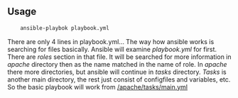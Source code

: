 <h2>Usage</h2>

```bash
    ansible-playbok playbook.yml
```

There are only 4 lines in playbook.yml...
The way how ansible works is searching for files basically. Ansible will examine *playbook.yml* for first. There are *roles* section in that file. It will be searched for more information in *apache* directory then as the name matched in the name of role. In *apache* there more directories, but ansible will continue in *tasks* directory. 
*Tasks* is another main directory, the rest just consist of configfiles and variables, etc.
So the basic playbook will work from [/apache/tasks/main.yml](https://github.com/SandorJokai/Ansible-docker/blob/master/apache-install/apache/tasks/main.yml)
